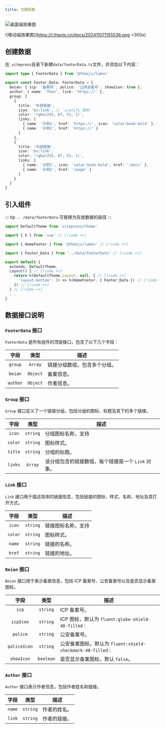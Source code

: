 ```yaml
---
title: 页脚配置
---
```


![桌面端效果图](https://i.theojs.cn/docs/202411071146149.png)

![移动端效果图](https://i.theojs.cn/docs/202411071155536.png =300x)

## 创建数据

在`.vitepress`目录下新建`data/footerData.ts`文件，并添加以下内容：

```ts [.vitepress/data/footerData.ts]
import type { FooterData } from '@theojs/lumen'

export const Footer_Data: FooterData = {
  beian: { icp: '备案号', police: '公网安备号', showIcon: true },
  author: { name: 'Theo', link: 'https://' },
  group: [
    {
      title: '外部链接',
      icon: 'bx:link', // `iconify`图标
      color: 'rgba(255, 87, 51, 1)',
      links: [
        { name: '示例1', href: 'https://', icon: 'solar:book-bold' },
        { name: '示例2', href: 'https://' }
      ]
    },
    {
      title: '内部链接',
      icon: 'bx:link',
      color: 'rgba(255, 87, 51, 1)',
      links: [
        { name: '示例1', icon: 'solar:book-bold', href: '/docs' },
        { name: '示例2', href: '/page' }
      ]
    }
  ]
}
```

## 引入组件

::: tip
`.. /data/footerData` 可替换为存放数据的路径
:::

```ts [.vitepress/theme/index.ts]
import DefaultTheme from 'vitepress/theme'

import { h } from 'vue' // [!code ++]

import { HomeFooter } from '@theojs/lumen' // [!code ++]

import { Footer_Data } from '../data/footerData' // [!code ++]

export default {
  extends: DefaultTheme,
  Layout() { // [!code ++]
    return h(DefaultTheme.Layout, null, { // [!code ++]
      'layout-bottom': () => h(HomeFooter, { Footer_Data }) // [!code ++]
    }) // [!code ++]
  } // [!code ++]
  ...
}
```

## 数据接口说明

### `FooterData` 接口

`FooterData` 是所有组件的顶层接口，包含了以下几个字段：

|   字段   |   类型   | 描述                                                          |
| :------: | :------: | ------------------------------------------------------------- |
| `group`  | `Array`  | <Badge type="tip" text="可选" /> 链接分组数组，包含多个分组。 |
| `beian`  | `Object` | <Badge type="tip" text="可选" /> 备案信息。                   |
| `author` | `Object` | <Badge type="tip" text="可选" /> 作者信息。                   |

### `Group` 接口

`Group` 接口定义了一个链接分组，包括分组的图标、标题及其下的多个链接。

|  字段   |   类型   | 描述                                                                                                                                                                    |
| :-----: | :------: | ----------------------------------------------------------------------------------------------------------------------------------------------------------------------- |
| `icon`  | `string` | <Badge type="tip" text="可选" /> 分组图标名称，支持<Pill name="iconify 图标" link="https://icon-sets.iconify.design/" icon="line-md:iconify2-static" color="#1769AA" /> |
| `color` | `string` | <Badge type="tip" text="可选" /> 图标样式。                                                                                                                             |
| `title` | `string` | 分组的标题。                                                                                                                                                            |
| `links` | `Array`  | 该分组包含的链接数组，每个链接是一个 `Link` 对象。                                                                                                                      |

### `Link` 接口

`Link` 接口用于描述具体的链接信息，包括链接的图标、样式、名称、地址及其打开方式。

|  字段   |   类型   | 描述                                                                                                                                                                    |
| :-----: | :------: | ----------------------------------------------------------------------------------------------------------------------------------------------------------------------- |
| `icon`  | `string` | <Badge type="tip" text="可选" /> 链接图标名称，支持<Pill name="iconify 图标" link="https://icon-sets.iconify.design/" icon="line-md:iconify2-static" color="#1769AA" /> |
| `color` | `string` | <Badge type="tip" text="可选" /> 图标样式。                                                                                                                             |
| `name`  | `string` | 链接的名称。                                                                                                                                                            |
| `href`  | `string` | 链接的地址。                                                                                                                                                            |

### `Beian` 接口

`Beian` 接口用于表示备案信息，包括 ICP 备案号、公安备案号以及是否显示备案图标。

|     字段     |   类型    | 描述                                                                                                                                                                |
| :----------: | :-------: | ------------------------------------------------------------------------------------------------------------------------------------------------------------------- |
|    `icp`     | `string`  | <Badge type="tip" text="可选" /> ICP 备案号。                                                                                                                       |
|  `icpIcon`   | `string`  | <Badge type="tip" text="可选" /> ICP 图标，默认为 `fluent:globe-shield-48-filled` : <iconify-icon icon="fluent:globe-shield-48-filled" ></iconify-icon>             |
|   `police`   | `string`  | <Badge type="tip" text="可选" /> 公安备案号。                                                                                                                       |
| `policeIcon` | `string`  | <Badge type="tip" text="可选" /> 公安备案图标，默认为 `fluent:shield-checkmark-48-filled` : <iconify-icon icon="fluent:shield-checkmark-48-filled" ></iconify-icon> |
|  `showIcon`  | `boolean` | <Badge type="tip" text="可选" /> 是否显示备案图标，默认 `false`。                                                                                                   |

### `Author` 接口

`Author` 接口表示作者信息，包括作者姓名和链接。

|  字段  |   类型   | 描述                                          |
| :----: | :------: | --------------------------------------------- |
| `name` | `string` | <Badge type="tip" text="可选" /> 作者的姓名。 |
| `link` | `string` | <Badge type="tip" text="可选" /> 作者的链接。 |
